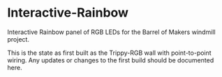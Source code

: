 # Interactive-Rainbow
Interactive Rainbow panel of RGB LEDs for the Barrel of Makers windmill project.

This is the state as first built as the Trippy-RGB wall with point-to-point wiring.
Any updates or changes to the first build should be documented here.

